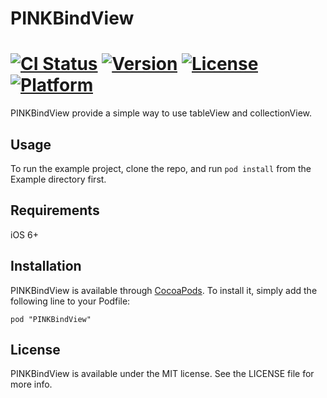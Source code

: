 # PINKBindView

[![CI Status](http://img.shields.io/travis/Pinka/PINKBindView.svg?style=flat)](https://travis-ci.org/Pinka/PINKBindView)
[![Version](https://img.shields.io/cocoapods/v/PINKBindView.svg?style=flat)](http://cocoadocs.org/docsets/PINKBindView)
[![License](https://img.shields.io/cocoapods/l/PINKBindView.svg?style=flat)](http://cocoadocs.org/docsets/PINKBindView)
[![Platform](https://img.shields.io/cocoapods/p/PINKBindView.svg?style=flat)](http://cocoadocs.org/docsets/PINKBindView)
==============
PINKBindView provide a simple way to use tableView and collectionView.

## Usage

To run the example project, clone the repo, and run `pod install` from the Example directory first.

## Requirements

iOS 6+

## Installation

PINKBindView is available through [CocoaPods](http://cocoapods.org). To install
it, simply add the following line to your Podfile:

    pod "PINKBindView"

## License

PINKBindView is available under the MIT license. See the LICENSE file for more info.

